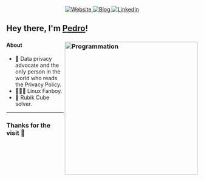 <p align="center">
    <a href="https://pmatarodrigues.com/" target="_blank">
    <img src="https://img.shields.io/badge/website-%123456.svg?&style=for-the-badge&logo=Website&logoColor=white&color=071A2C" alt="Website"/>
  </a>
  <a href="https://blog.pmatarodrigues.com/" target="_blank">
    <img src="https://img.shields.io/badge/blog-%123456.svg?&style=for-the-badge&logo=blog&logoColor=white&color=071A2C" alt="Blog"/>
  </a>
  <a href="https://www.linkedin.com/in/pmatarodrigues" target="_blank">
    <img src="https://img.shields.io/badge/linkedin-%230077B5.svg?&style=for-the-badge&logo=linkedin&logoColor=white&color=071A2C" alt="LinkedIn"/>
  </a>
</p>


## Hey there, I'm [Pedro](https://pmatarodrigues.com/)!
### <img align="right" src="https://user-images.githubusercontent.com/37421912/119223687-af402280-baf2-11eb-8e0d-dcd7e5d0fac0.gif" alt="Programmation" width="350" />


#### About
- 👀 Data privacy advocate and the only person in the world who reads the Privacy Policy.
- 🧑‍🤝‍🧑 Linux Fanboy.
- 🤯 Rubik Cube solver.

---
### Thanks for the visit 💙
